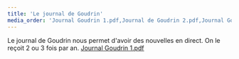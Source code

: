 ```yaml
---
title: 'Le journal de Goudrin'
media_order: 'Journal Goudrin 1.pdf,Journal de Goudrin 2.pdf,Journal Goudrin 3.pdf'
---
```


Le journal de Goudrin nous permet d'avoir des nouvelles en direct. On le reçoit 2 ou 3 fois par an.
[Journal Goudrin 1.pdf](Journal%20Goudrin%201.pdf)